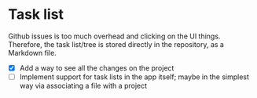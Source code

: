 # Task list

Github issues is too much overhead and clicking on the UI things. Therefore, the task list/tree is stored directly in the repository, as a Markdown file.

* [x] Add a way to see all the changes on the project
* [ ] Implement support for task lists in the app itself; maybe in the simplest way via associating a file with a project

